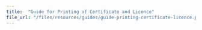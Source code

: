 ```yaml
---
title:  "Guide for Printing of Certificate and Licence"
file_url: "/files/resources/guides/guide-printing-certificate-licence.pdf"
---
```

